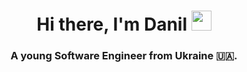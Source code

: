 <h1 align="center">Hi there, I'm Danil 
<img src="https://github.com/blackcater/blackcater/raw/main/images/Hi.gif" height="32"/></h1>
<h3 align="center">A young Software Engineer from Ukraine 🇺🇦.</h3>
